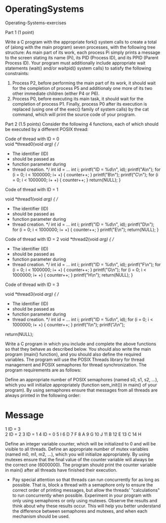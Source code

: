 # OperatingSystems
Operating-Systems-exercises 

Part 1 (1 point)

Write a C program with the appropriate fork() system calls to create a total of (along with the main
program) seven processes, with the following tree structure:
As main part of its work, each process Pi simply prints a message to the screen stating its name (Pi), its
PID (Process ID), and its PPID (Parent Process ID). Your program must additionally include appropriate
wait statements (wait() and/or waitpid() system calls) to satisfy the following constraints:
1. Process P2, before performing the main part of its work, it should wait for the completion of
process P5 and additionaly one more of its two other immediate children (either P4 or P6). 
2. Process P0, before executing its main task, it should wait for the completion of process P1.
Finally, process P0 after its execution is replaced (using one of the exec() family of system calls) by the
cat command, which will print the source code of your program.


Part 2 (1.5 points)
Consider the following 4 functions, each of which should be executed by a different POSIX thread:

Code of thread with ID = 0  
void *thread0(void *arg)
{
 /*
 * The identifier (ID) 
 * should be passed as
 * function parameter during
 * thread creation. 
 */
 int id = …
 int i;
 printf("ID = %d\n", id);
 printf("A\n");
 for (i = 0; i < 1000000; i+
+) {
 counter++;
 }
 printf("B\n");
 printf("C\n");
 for (i = 0; i < 1000000; i+
+) {
 counter++;
 }
 return(NULL);
}

Code of thread with ID = 1

void *thread1(void *arg)
{
 /*
 * The identifier (ID) 
 * should be passed as
 * function parameter during
 * thread creation. 
 */
 int id = …
 int i;
 printf("ID = %d\n", id);
 printf("D\n");
 for (i = 0; i < 1000000; i+
+) {
 counter++;
 }
 printf("E\n");
 return(NULL);
}

Code of thread with ID = 2
void *thread2(void *arg)
{
 /*
 * The identifier (ID) 
 * should be passed as
 * function parameter during
 * thread creation. 
 */
 int id = …
 int i;
 printf("ID = %d\n", id);
 printf("F\n");
 for (i = 0; i < 1000000; i+
+) {
 counter++;
 }
 printf("G\n");
 for (i = 0; i < 1000000; i+
+) {
 counter++;
 }
 printf("H\n");
 return(NULL);
}

Code of thread with ID = 3

void *thread3(void *arg)
{
 /*
 * The identifier (ID) 
 * should be passed as
 * function parameter during
 * thread creation. 
 */
 int id = …
 int i;
 printf("ID = %d\n", id);
 for (i = 0; i < 1000000; i+
+) {
 counter++;
 }
 printf("I\n");
 printf("J\n");
 
 return(NULL);

Write a C program in which you include and complete the above functions so that they behave as described below. You should also write the
main program (main() function), and you should also define the required variables. The program will use the POSIX Threads library for thread
management and POSIX semaphores for thread synchronization. The program requirements are as follows:

Define an appropriate number of POSIX semaphores (named s0, s1, s2, …), which you will initialize appropriately (function sem_init()) in main()
of your program). By using semaphores ensure that messages from all threads are always printed in the following order:

# Message 
1 ID = 3  
2 ID = 2 
3 ID = 1 
4 ID = 0 
5 I 
6 D
7 F
8 A
9 G 
10 J
11 B
12 E
13 C 
14 H

Define an integer variable counter, which will be initialized to 0 and will be visible to all threads. Define an appropriate number of mutex
variables (named m0, m1, m2, …), which you will initialize appropriately. By using mutexes ensure that the final value of the counter
variable will always be the correct one (6000000). The program should print the counter variable in main() after all threads have finished
their execution.
- Pay special attention so that threads can run concurrently for as long as possible. That is, block a thread with a semaphore only to ensure
the correct order of printing messages, but allow the threads' "calculations" to run concurrently when possible.
Experiment in your program with only using semaphores or only using mutexes. Observe the results and think about why these results occur.
This will help you better understand the difference between semaphores and mutexes, and when each mechanism should be used.

